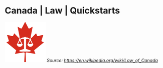 # Canada | Law | Quickstarts

![](../assets/Transparentlawcanada.png)
*Source: https://en.wikipedia.org/wiki/Law_of_Canada*
